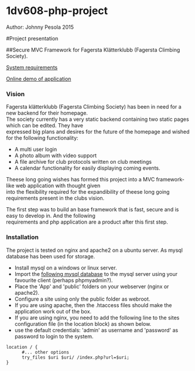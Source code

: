 # 1dv608-php-project

Author: Johnny Pesola 2015

#Project presentation

##Secure MVC Framework for Fagersta Klätterklubb (Fagersta Climbing Society).

[System requirements](Requirements.md)   

[Online demo of application](http://nya.fagerstaklatterklubb.se)

### Vision

Fagersta klätterklubb (Fagersta Climbing Society) has been in need for a new backend for their homepage.   
The society currently has a very static backend containing two static pages which can be edited. They have   
expressed big plans and desires for the future of the homepage and wished for the following functionality:
*  A multi user login
*  A photo album with video support
*  A file archive for club protocols written on club meetings
*  A calendar functionality for easily displaying coming events.

Theese long going wishes has formed this project into a MVC framework-like web application with thought given  
into the flexibility required for the expandibility of theese long going requirements present in the clubs vision.  
   
The first step was to build an base framework that is fast, secure and is easy to develop in. And the following   
requirements and php application are a product after this first step.

### Installation

The project is tested on nginx and apache2 on a ubuntu server. As mysql database has been used for storage.
*  Install mysql on a windows or linux server.
*  Import the [following mysql database](fagerstaklatterklubb.sql) to the mysql server using your favourite client (perhaps phpmyadmin?).
*  Place the 'App' and 'public' folders on your webserver (nginx or apache2).
*  Configure a site using only the public folder as webroot.
*  If you are using apache, then the .htaccess files should make the application work out of the box.
*  If you are using nginx, you need to add the following line to the sites configuration file (in the location block) as  shown below.
*  use the default credentials: 'admin' as username and 'password' as password to login to the system.   

```
location / {   
      #... other options   
      try_files $uri $uri/ /index.php?url=$uri;   
}
```


